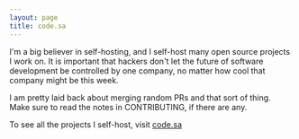 ```yaml
---
layout: page
title: code.sa
---
```


I'm a big believer in self-hosting, and I self-host many open source projects I work on.  It is important that hackers don't let the future of software development be controlled by one company, no matter how cool that company might be this week.

I am pretty laid back about merging random PRs and that sort of thing.  Make sure to read the notes in CONTRIBUTING, if there are any.

To see all the projects I self-host, visit [code.sa](https://code.sealedabstract.com)
